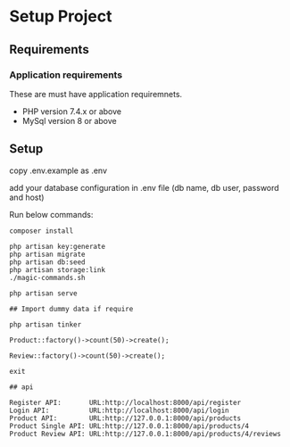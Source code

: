 # Setup Project

## Requirements

### Application requirements

These are must have application requiremnets.

- PHP version 7.4.x or above
- MySql version 8 or above

## Setup

copy .env.example as .env

add your database configuration in .env file (db name, db user, password and host)

Run below commands:

```
composer install

php artisan key:generate
php artisan migrate
php artisan db:seed
php artisan storage:link
./magic-commands.sh

php artisan serve

## Import dummy data if require

php artisan tinker

Product::factory()->count(50)->create();

Review::factory()->count(50)->create();

exit

## api

Register API:       URL:http://localhost:8000/api/register
Login API:          URL:http://localhost:8000/api/login
Product API:        URL:http://127.0.0.1:8000/api/products
Product Single API: URL:http://127.0.0.1:8000/api/products/4
Product Review API: URL:http://127.0.0.1:8000/api/products/4/reviews

